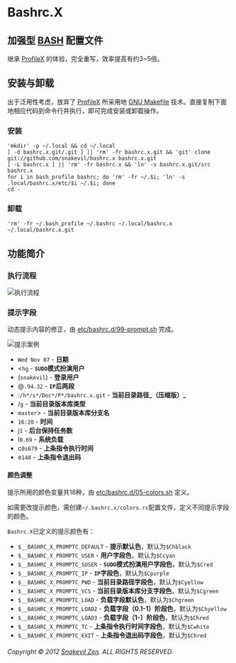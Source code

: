 Bashrc.X
========

加强型 [BASH][] 配置文件
----------------------

继承 [ProfileX][] 的体验，完全重写，效率提高有约3~5倍。

安装与卸载
--------

出于泛用性考虑，放弃了 [ProfileX][] 所采用地 [GNU Makefile](http://www.gnu.org/software/make/manual/make.html) 技术。直接复制下面地相应代码到命令行并执行，即可完成安装或卸载操作。

### 安装

```shell
'mkdir' -p ~/.local && cd ~/.local
[ -d bashrc.x.git/.git ] || 'rm' -fr bashrc.x.git && 'git' clone git://github.com/snakevil/bashrc.x bashrc.x.git
[ -L bashrc.x ] || 'rm' -fr bashrc.x && 'ln' -s bashrc.x.git/src bashrc.x
for i in bash_profile bashrc; do 'rm' -fr ~/.$i; 'ln' -s .local/bashrc.x/etc/$i ~/.$i; done
cd -
```

### 卸载

```shell
'rm' -fr ~/.bash_profile ~/.bashrc ~/.local/bashrc.x ~/.local/bashrc.x.git
```

功能简介
-------

### 执行流程

![执行流程](https://raw.github.com/snakevil/bashrc.x/master/doc/workflow.png)

### 提示字段

动态提示内容的修正，由 [etc/bashrc.d/99-prompt.sh](/snakevil/bashrc.x/blob/master/src/etc/bashrc.d/99-prompt.sh) 完成。

![提示案例](https://raw.github.com/snakevil/bashrc.x/master/doc/prompting-sample.png)

* `Wed Nov 07` - **日期**
* <`hg` - **`SUDO`模式扮演用户**
* (`snakevil`) - **登录用户**
* @`.94.32` - **`IP`后两段**
* :`/h*/s*/Doc*/P*/bashrc.x.git` - **当前目录路径_（压缩版）_**
* /`g` - **当前目录版本库类型**
* `master`> - **当前目录版本库分支名**
* `16:20` - **时间**
* j`1` - **后台保持任务数**
* l`0.69` - **系统负载**
* c`0s679` - **上条指令执行时间**
* e`148` - **上条指令退出码**

#### 颜色调整

提示所用的颜色变量共18种，由 [etc/bashrc.d/05-colors.sh](/snakevil/bashrc.x/blob/master/src/etc/bashrc.d/05-colors.sh) 定义。

如需更改提示颜色，需创建`~/.bashrc.x/colors.rc`配置文件，定义不同提示字段的颜色。

`Bashrc.X`已定义的提示颜色有：

* `$__BASHRC_X_PROMPTC_DEFAULT` - **提示默认色**，默认为`$Chblack`
* `$__BASHRC_X_PROMPTC_USER` - **用户字段色**，默认为`$Ccyan`
* `$__BASHRC_X_PROMPTC_SUSER` - **`SUDO`模式扮演用户字段色**，默认为`$Cred`
* `$__BASHRC_X_PROMPTC_IP` - **`IP`字段色**，默认为`$Cpurple`
* `$__BASHRC_X_PROMPTC_PWD` - **当前目录路径字段色**，默认为`$Cyellow`
* `$__BASHRC_X_PROMPTC_VCS` - **当前目录版本库分支字段色**，默认为`$Cgreen`
* `$__BASHRC_X_PROMPTC_LOAD` - **负载字段默认色**，默认为`$Chgreen`
* `$__BASHRC_X_PROMPTC_LOAD2` - **负载字段（0.1-1）阶段色**，默认为`$Chyellow`
* `$__BASHRC_X_PROMPTC_LOAD3` - **负载字段（1-）阶段色**，默认为`$Chred`
* `$__BASHRC_X_PROMPTC_TC` - **上条指令执行时间字段色**，默认为`$Cwhite`
* `$__BASHRC_X_PROMPTC_EXIT` - **上条指令退出码字段色**，默认为`$Chred`

###### Copyright © 2012 [Snakevil Zen][me]. ALL RIGHTS RESERVED.

[profilex]: /snakevil/profilex (ProfileX)
[bash]: http://www.gnu.org/software/bash/manual/html_node/index.html
[me]: https://szen.in
